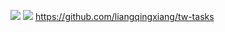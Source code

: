 
![](https://s3.cn-north-1.amazonaws.com.cn/tws-upload/images/1551022523881-b44835f8-aaf8-44b2-a384-876f0f16d40c.jpg)
![](https://s3.cn-north-1.amazonaws.com.cn/tws-upload/images/1551022530100-8a3089a7-75ec-4ff6-a9b4-ef195cf22f44.jpg)
https://github.com/liangqingxiang/tw-tasks
